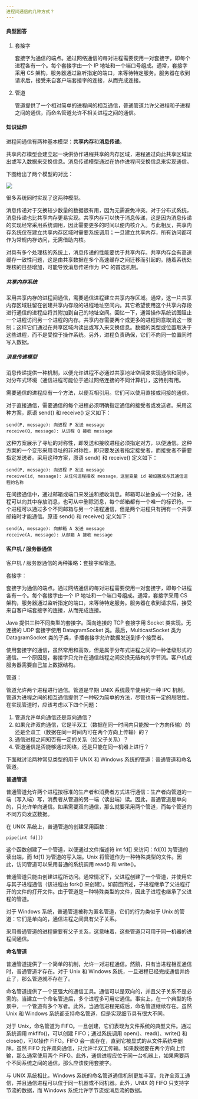 ```yaml
---
进程间通信的几种方式？
---
```


#### 典型回答

1. 套接字

   套接字为通信的端点。通过网络通信的每对进程需要使用一对套接字，即每个进程各有一个。每个套接字由一个 IP 地址和一个端口号组成。通常，套接字采用 CS 架构，服务器通过监听指定的端口，来等待特定服务。服务器在收到请求后，接受来自客户端套接字的连接，从而完成连接。

2. 管道

   管道提供了一个相对简单的进程间的相互通信，普通管道允许父进程和子进程之间的通信，而命名管道允许不相关进程之间的通信。

#### 知识延伸

进程间通信有两种基本模型：**共享内存**和**消息传递**。

共享内存模型会建立起一块供协作进程共享的内存区域，进程通过向此共享区域读出或写入数据来交换信息。消息传递模型通过在协作进程间交换信息来实现通信。

下图给出了两个模型的对比：

![](https://i.loli.net/2019/12/27/P1698NkGIKJgxMn.gif)

很多系统同时实现了这两种模型。

消息传递对于交换较少数量的数据很有用，因为无需避免冲突。对于分布式系统，消息传递也比共享内存更易实现。共享内存可以快于消息传递，这是因为消息传递的实现经常采用系统调用，因此需要更多的时间以便内核介入。与此相反，共享内存系统仅在建立共享内存区域时需要系统调用；一旦建立共享内存，所有访问都可作为常规内存访问，无需借助内核。

对具有多个处理核的系统上，消息传递的性能要优于共享内存。共享内存会有高速缓存一致性问题，这是由共享数据在多个高速缓存之间迁移而引起的。随着系统处理核的日益增加，可能导致消息传递作为 IPC 的首选机制。

##### 共享内存系统

采用共享内存的进程间通信，需要通信进程建立共享内存区域。通常，这一片共享内存区域驻留在创建共享内存段的进程地址空间内。其它希望使用这个共享内存段进行通信的进程应将其附加到自己的地址空间。回忆一下，通常操作系统试图阻止一个进程访问另一个进程的内存。共享内存需要两个或更多的进程同意取消这一限制；这样它们通过在共享区域内读出或写入来交换信息。数据的类型或位置取决于这些进程，而不是受控于操作系统。另外，进程负责确保，它们不向同一位置同时写入数据。

##### 消息传递模型

消息传递提供一种机制，以便允许进程不必通过共享地址空间来实现通信和同步。对分布式环境（通信进程可能位于通过网络连接的不同计算机），这特别有用。

需要通信的进程应有一个方法，以便互相引用。它们可以使用直接或间接的通信。

对于直接通信，需要通信的每个进程必须明确指定通信的接受者或发送者。采用这种方案，原语 send() 和 receive() 定义如下：

```
send(P, message): 向进程 P 发送 message
receive(Q, message): 从进程 Q 接收 message
```

这种方案展示了寻址的对称性，即发送和接收进程必须指定对方，以便通信。这种方案的一个变形采用寻址的非对称性，即只要发送者指定接受者，而接受者不需要指定发送者。采用这种方案，原语 send() 和 receive() 定义如下：

```
send(P, message): 向进程 P 发送 message
receive(id, message): 从任何进程接收 message，这里变量 id 被设置成与其通信进程的名称
```

在间接通信中，通过邮箱或端口来发送和接收消息。邮箱可以抽象成一个对象，进程可以向其中存放消息，也可从中删除消息，每个邮箱都有一个唯一的标识符。一个进程可以通过多个不同邮箱与另一个进程通信，但是两个进程只有拥有一个共享邮箱时才能通信。原语 send() 和 receive() 定义如下：

```
send(A, message): 向邮箱 A 发送 message
receive(A, message): 从邮箱 A 接收 message
```

#### 客户机 / 服务器通信

客户机 / 服务器通信的两种策略：套接字和管道。

套接字：

套接字为通信的端点。通过网络通信的每对进程需要使用一对套接字，即每个进程各有一个。每个套接字由一个 IP 地址和一个端口号组成。通常，套接字采用 CS 架构，服务器通过监听指定的端口，来等待特定服务。服务器在收到请求后，接受来自客户端套接字的连接，从而完成连接。

Java 提供三种不同类型的套接字。面向连接的 TCP 套接字用 Socket 类实现。无连接的 UDP 套接字使用 DatagramSocket 类。最后，MulticastSocket 类为 DatagramSocket 类的子类，多播套接字允许数据发送到多个接受者。

使用套接字的通信，虽然常用和高效，但是属于分布式进程之间的一种低级形式的通信。一个原因是，套接字只允许在通信线程之间交换无结构的字节流。客户机或服务器需要自己加上数据结构。

管道：

管道允许两个进程进行通信。管道是早期 UNIX 系统最早使用的一种 IPC 机制。管道为进程之间的相互通信提供了一种较为简单的方法，尽管也有一定的局限性。在实现管道时，应该考虑以下四个问题：

1. 管道允许单向通信还是双向通信？
2. 如果允许双向通信，它是半双工（数据在同一时间内只能按一个方向传输）的还是全双工（数据在同一时间内可在两个方向上传输）的？
3. 通信进程之间知否有一定的关系（如父子关系）？
4. 管道通信是否能够通过网络，还是只能在同一机器上进行？

下面就讨论两种常见类型的用于 UNIX 和 Windows 系统的管道：普通管道和命名管道。

**普通管道**

普通管道允许两个进程按标准的生产者和消费者方式进行通信：生产者向管道的一端（写入端）写，消费者从管道的另一端（读出端）读。因此，普通管道是单向的，只允许单向通信。如果需要双向通信，那么就要采用两个管道，而每个管道向不同方向发送数据。

在 UNIX 系统上，普通管道的创建采用函数：

```
pipe(int fd[])
```

这个函数创建了一个管道，以便通过文件描述符 int fd[] 来访问：fd[0] 为管道的读出端，而 fd[1] 为管道的写入端。Unix 将管道作为一种特殊类型的文件。因此，访问管道可以采用普通的系统调用 read() 和 write()。

普通管道只能由创建进程所访问。通常情况下，父进程创建了一个管道，并使用它与其子进程通信（该进程由 fork() 来创建）。如前面所述，子进程继承了父进程打开的文件的打开文件。由于管道是一种特殊类型的文件，因此子进程也继承了父进程的管道。

对于 Windows 系统，普通管道被称为匿名管道，它们的行为类似于 Unix 的管道：它们是单向的，通信进程之间具有父子关系。

采用普通管道的进程需要有父子关系，这意味着，这些管道只可用于同一机器的进程间通信。

**命名管道**

普通管道提供了一个简单的机制，允许一对进程通信。然鹅，只有当进程相互通信时，普通管道才存在。对于 Unix 和 Windows 系统，一旦进程已经完成通信并终止了，那么管道就不存在了。

命名管道提供了一个更强大的通信工具。通信可以是双向的，并且父子关系不是必需的。当建立一个命名管道后，多个进程多可用它通信。事实上，在一个典型的场景中，一个管道有多个写者。此外，当通信进程完成后，命名管道继续存在。虽然 Unix 和 Windows 系统都支持命名管道，但是实现细节具有很大不同。

对于 Unix，命名管道为 FIFO。一旦创建，它们表现为文件系统的典型文件。通过系统调用 mkfifo()，可以创建 FIFO；通过系统调用 open()、read()、write() 和 close()，可以操作 FIFO。FIFO 会一直存在，直到它被显式的从文件系统中删除。虽然 FIFO 允许双向通信，只允许半双工传输。如果数据要在两个方向上传输，那么通常使用两个 FIFO。此外，通信进程应位于同一台机器上，如果需要两个不同系统之间的通信，那么应该使用套接字。

与 UNIX 系统相比，Windows 系统的命名管道通信机制更加丰富。允许全双工通信，并且通信进程可以位于同一机器或不同机器。此外，UNIX 的 FIFO 只支持字节流的数据，而 Windows 系统允许字节流或消息流的数据。